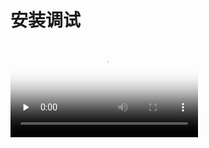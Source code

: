 
安装调试
=======

<video id="video" controls="" preload="none" poster="http://media.w3.org/2010/05/sintel/poster.png">
      <source id="mp4" src="http://dida-disk.oss-cn-beijing.aliyuncs.com/test.mp4?Expires=1572602119&OSSAccessKeyId=TMP.hfcARczEmCaLU4Q18qhLi3MMEJMxGxqa3LU5YyEkXM2gVbtdLx5TMUPuhF9ggGGcNJHXEQ2kQiCF5gP9tmVCTvrkheQQVJ2kaBbFy51rbVR8GTKGgENdp2DUsZyAbj.tmp&Signature=RJsHfQFRROHCh%2BrjE4VMooqP0hw%3D" type="video/mp4">
      <p>Your user agent does not support the HTML5 Video element.</p>
</video>
